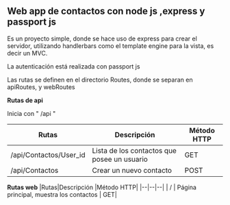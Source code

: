 ## Web app de contactos con node js ,express y  passport js

Es un proyecto simple, donde se hace uso de express para crear el servidor, utilizando handlerbars como el template engine para la vista, es decir un MVC.

La autenticación está realizada con passport js

Las rutas se definen en el directorio Routes, donde se separan en apiRoutes, y webRoutes

**Rutas de api**

Inicia con " /api "

|  Rutas|Descripción  |Método HTTP|
|--|--|--|
|  /api/Contactos/User_id| Lista de los contactos que posee un usuario |GET|
|/api/Contactos|Crear un nuevo contacto|POST|


**Rutas web**
|Rutas|Descripción  |Método HTTP|
|--|--|--|
| / |  Página principal, muestra los contactos | GET|
